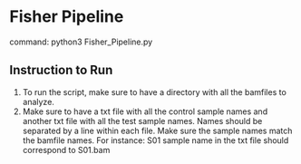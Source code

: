 # Fisher Pipeline
command:
python3 Fisher_Pipeline.py 

## Instruction to Run
  1. To run the script, make sure to have a directory with all the bamfiles to analyze. 
  2. Make sure to have a txt file with all the control sample names and another txt file with all the test sample names. Names 
     should be separated by a line within each file. Make sure the sample names match the bamfile names. For instance:
     S01 sample name in the txt file should correspond to S01.bam 
     
